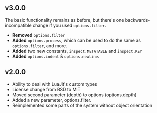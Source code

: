 ## v3.0.0

The basic functionality remains as before, but there's one backwards-incompatible change if you used `options.filter`.

* **Removed** `options.filter`
* **Added** `options.process`, which can be used to do the same as `options.filter`, and more.
* **Added** two new constants, `inspect.METATABLE` and `inspect.KEY`
* **Added** `options.indent` & `options.newline`.


## v2.0.0

* Ability to deal with LuaJit's custom types
* License change from BSD to MIT
* Moved second parameter (depth) to options (options.depth)
* Added a new parameter, options.filter.
* Reimplemented some parts of the system without object orientation
